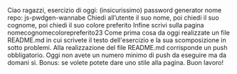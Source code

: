 Ciao ragazzi,
esercizio di oggi: (insicurissimo) password generator
nome repo: js-pwdgen-wannabe
Chiedi all’utente il suo nome,
poi chiedi il suo cognome,
poi chiedi il suo colore preferito
Infine scrivi sulla pagina nomecognomecolorepreferito23
Come prima cosa da oggi realizzate un file README.md in cui scrivete il testo dell'esercizio e la sua scomposizione in sotto problemi. Alla realizzazione del file README.md corrisponde un push obbligatorio.
Oggi non avete un numero minimo di push da eseguire ma da domani sì.
Bonus: se volete potete dare uno stile alla pagina.
Buon lavoro!